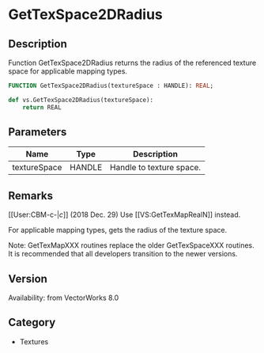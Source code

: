 # GetTexSpace2DRadius

## Description
Function GetTexSpace2DRadius returns the radius of the referenced texture space for applicable mapping types.

```pascal
FUNCTION GetTexSpace2DRadius(textureSpace : HANDLE): REAL;
```

```python
def vs.GetTexSpace2DRadius(textureSpace):
    return REAL
```

## Parameters
|Name|Type|Description|
|---|---|---|
|textureSpace|HANDLE|Handle to texture space.|

## Remarks
[[User:CBM-c-|_c_]] (2018 Dec. 29) Use [[VS:GetTexMapRealN]] instead. 


For applicable mapping types, gets the radius of the texture space.

Note: GetTexMapXXX routines replace the older GetTexSpaceXXX routines.  It is recommended that all developers transition to the newer versions.

## Version
Availability: from VectorWorks 8.0

## Category
* Textures

